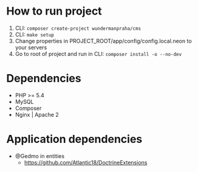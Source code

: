 How to run project
==================

1. CLI: `composer create-project wundermanpraha/cms`
1. CLI: `make setup`
1. Change properties in PROJECT_ROOT/app/config/config.local.neon to your servers
1. Go to root of project and run in CLI: `composer install -o --no-dev`

Dependencies
============

+ PHP >= 5.4
+ MySQL
+ Composer
+ Nginx | Apache 2

Application dependencies
========================
- @Gedmo in entities
	+ https://github.com/Atlantic18/DoctrineExtensions
